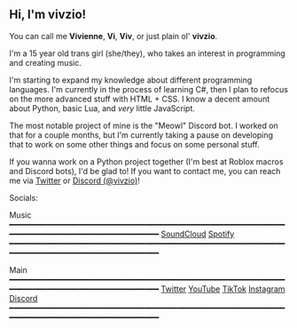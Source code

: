 ## Hi, I'm vivzio!

You can call me **Vivienne**, **Vi**, **Viv**, or just plain ol' **vivzio**.

I'm a 15 year old trans girl (she/they), who takes an interest in programming and creating music.

I'm starting to expand my knowledge about different programming languages. I'm currently in the process of learning C#, then I plan to refocus on the more advanced stuff with HTML + CSS. I know a decent amount about Python, basic Lua, and *very* little JavaScript.

The most notable project of mine is the "Meowl" Discord bot. I worked on that for a couple months, but I'm currently taking a pause on developing that to work on some other things and focus on some personal stuff.

If you wanna work on a Python project together (I'm best at Roblox macros and Discord bots), I'd be glad to! If you want to contact me, you can reach me via [Twitter](https://twitter.com/literallyvivzio) or [Discord (@vivzio)](https://discord.com/users/1372365589082935456)!

Socials:

Music
━━━━━━━━━━━━━━━━━━━━━━━━━━━━━━━━━━━━━━━━━━━━━━━━━━━━━━━━━━━━━━━━━━━━━━━━━━━━━━━━━━━━━━━━━━━
[SoundCloud](https://soundcloud.com/vivzio)
[Spotify](https://open.spotify.com/artist/5ueTutghbZhxS2yIAY7lbs?si=5vloksK3SI6jJQzjxfyk_g)
━━━━━━━━━━━━━━━━━━━━━━━━━━━━━━━━━━━━━━━━━━━━━━━━━━━━━━━━━━━━━━━━━━━━━━━━━━━━━━━━━━━━━━━━━━━

Main
━━━━━━━━━━━━━━━━━━━━━━━━━━━━━━━━━━━━━━━━━━━━━━━━━━━━━━━━━━━━━━━━━━━━━━━━━━━━━━━━━━━━━━━━━━━
[Twitter](https://twitter.com/literallyvivzio)
[YouTube](https://youtube.com/@vivzio)
[TikTok](https://tiktok.com/@vivzio)
[Instagram](https://instagram.com/vivzio)
[Discord](https://discord.com/users/1372365589082935456)
━━━━━━━━━━━━━━━━━━━━━━━━━━━━━━━━━━━━━━━━━━━━━━━━━━━━━━━━━━━━━━━━━━━━━━━━━━━━━━━━━━━━━━━━━━━
